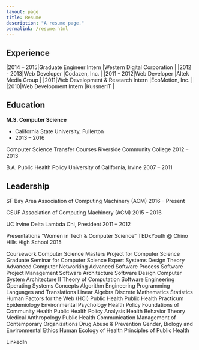 ```yaml
---
layout: page
title: Resume
description: "A resume page."
permalink: /resume.html
---
```


## Experience

|2014 – 2015|Graduate Engineer Intern |Western Digital Corporation |
|2012 - 2013|Web Developer |Codazen, Inc. |
|2011 - 2012|Web Developer |Altek Media Group |
|2011|Web Development & Research Intern |EcoMotion, Inc. |
|2010|Web Development Intern |KussnerIT |

## Education

**M.S. Computer Science**

- California State University, Fullerton
- 2013 – 2016

Computer Science Transfer Courses
Riverside Community College
2012 – 2013

B.A. Public Health Policy
University of California, Irvine
2007 – 2011

## Leadership
SF Bay Area Association of Computing Machinery (ACM)
2016 – Present

CSUF Association of Computing Machinery (ACM)
2015 – 2016

UC Irvine Delta Lambda Chi, President
2011 – 2012

Presentations
“Women in Tech & Computer Science”
TEDxYouth @ Chino Hills High School
2015

Coursework
Computer Science
Masters Project for Computer Science
Graduate Seminar for Computer Science
Expert Systems Design Theory
Advanced Computer Networking
Advanced Software Process
Software Project Management
Software Architecture
Software Design
Computer System Architecture II
Theory of Computation
Software Engineering
Operating Systems Concepts
Algorithm Engineering
Programming Languages and Translations
Linear Algebra
Discrete Mathematics
Statistics
Human Factors for the Web (HCI)
Public Health
Public Health Practicum
Epidemiology
Environmental Psychology
Health Policy
Foundations of Community Health
Public Health Policy Analysis
Health Behavior Theory
Medical Anthropology
Public Health Communication
Management of Contemporary Organizations
Drug Abuse & Prevention
Gender, Biology and Environmental Ethics
Human Ecology of Health
Principles of Public Health
 
LinkedIn